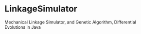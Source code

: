 # LinkageSimulator
Mechanical Linkage Simulator, and Genetic Algorithm, Differential Evolutions in Java
